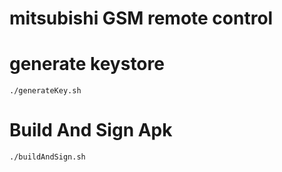 # mitsubishi GSM remote control

# generate keystore

```
./generateKey.sh
```

# Build And Sign Apk

```
./buildAndSign.sh
```
